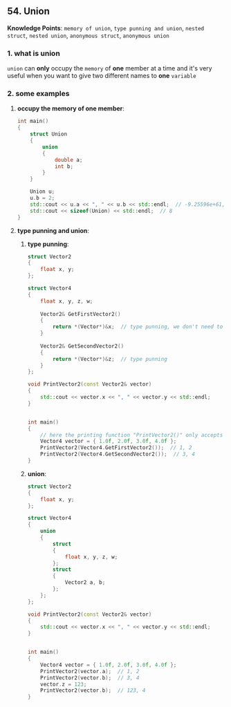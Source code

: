 ## 54. Union

**Knowledge Points**: `memory of union`, `type punning and union`, `nested struct`, `nested union`, `anonymous struct`, `anonymous union`

### 1. what is union

`union` can **only** occupy the `memory` of **one** member at a time and it's very useful when you want to give two different names to **one** `variable`

### 2. some examples

1. **occupy the memory of one member**: 

    ```c++
    int main()
    {
        struct Union
        {
            union
            {
                double a;
                int b;
            }
        }
    
        Union u;
        u.b = 2;
        std::cout << u.a << ", " << u.b << std::endl;  // -9.25596e+61, 2
        std::cout << sizeof(Union) << std::endl;  // 8
    }
    ```

2. **type punning and union**: 

    1. **type punning**: 

        ```c++
        struct Vector2
        {
            float x, y;
        };
        
        struct Vector4
        {
            float x, y, z, w;
          
            Vector2& GetFirstVector2()
            {
                return *(Vector*)&x;  // type punning, we don't need to create new things and copy anything
            }
          
            Vector2& GetSecondVector2()
            {
                return *(Vector*)&z;  // type punning
            }
        };
        
        void PrintVector2(const Vector2& vector)
        {
            std::cout << vector.x << ", " << vector.y << std::endl;
        }
        
        
        int main()
        {
            // here the printing function "PrintVector2()" only accepts "Vector2" parameter and we can't print "Vector4" directly, but we can take "Vector4" as two "Vector2"s
            Vector4 vector = { 1.0f, 2.0f, 3.0f, 4.0f };
            PrintVector2(Vector4.GetFirstVector2());  // 1, 2
            PrintVector2(Vector4.GetSecondVector2());  // 3, 4
        }
        ```

    2. **union**: 

        ```c++
        struct Vector2
        {
            float x, y;
        };
        
        struct Vector4
        {
            union
            {
                struct
                {
                    float x, y, z, w;
                };
                struct
                {
                    Vector2 a, b;
                };
            };
        };
        
        void PrintVector2(const Vector2& vector)
        {
            std::cout << vector.x << ", " << vector.y << std::endl;
        }
        
        
        int main()
        {
            Vector4 vector = { 1.0f, 2.0f, 3.0f, 4.0f };
            PrintVector2(vector.a);  // 1, 2
            PrintVector2(vector.b);  // 3, 4
            vector.z = 123;
            PrintVector2(vector.b);  // 123, 4
        }
        ```

    